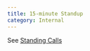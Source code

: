 ```yaml
---
title: 15-minute Standup
category: Internal
---
```


See [Standing Calls](/handbook/customer-success/professional-services-engineering/workflows/project-execution/calls/)

